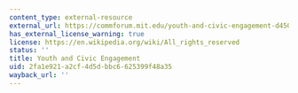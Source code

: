 ```yaml
---
content_type: external-resource
external_url: https://commforum.mit.edu/youth-and-civic-engagement-d450f94cea4a
has_external_license_warning: true
license: https://en.wikipedia.org/wiki/All_rights_reserved
status: ''
title: Youth and Civic Engagement
uid: 2fa1e921-a2cf-4d5d-bbc6-625399f48a35
wayback_url: ''
---
```

